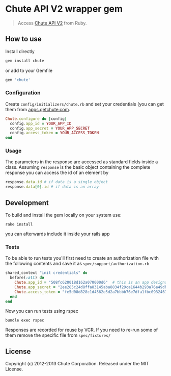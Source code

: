 # Chute API V2 wrapper gem

> Access [Chute API V2](https://api.getchute.com/v2) from Ruby.


## How to use

Install directly

```sh
gem install chute
```

or add to your Gemfile

```ruby
gem 'chute'
```


### Configuration

Create `config/initializers/chute.rb` and set your credentials (you can get them from [apps.getchute.com](http://apps.getchute.com).

```ruby
Chute.configure do |config|
  config.app_id = YOUR_APP_ID
  config.app_secret = YOUR_APP_SECRET
  config.access_token = YOUR_ACCESS_TOKEN
end
```


### Usage

The parameters in the response are accessed as standard fields inside a class. Assuming `response` is the basic
object containing the complete response you can access the id of an element by

```ruby
response.data.id # if data is a single object
response.data[0].id # if data is an array
```


## Development

To build and install the gem locally on your system use:

    rake install

you can afterwards include it inside your rails app


### Tests

To be able to run tests you'll first need to create an authorization file with the following contents and save it as `spec/support/authorization.rb`

```ruby
shared_context "init credentials" do
  before(:all) do
    Chute.app_id = "508fc620018d162a070000d6"  # this is an app designated for API testing
    Chute.app_secret = "2ee285c24d8ffa83145aba8834f29ca1644b293a76a49db59a037e7301a26119"
    Chute.access_token = "fe5d08d828c1d4562e5d2a7bbbb76e7dfa1fbc0932467a7a710bec66935df654"
  end
end
```

Now you can run tests using rspec

    bundle exec rspec


Responses are recorded for reuse by VCR. If you need to re-run some of them remove the specific file from `spec/fixtures/`


## License

Copyright (c) 2012-2013 Chute Corporation. Released under the MIT License.

